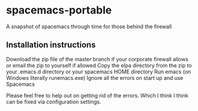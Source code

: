 # spacemacs-portable
A snapshot of spacemacs through time for those behind the firewall

## Installation instructions
Download the zip file of the master branch if your corporate firewall allows or email the zip to yourself if allowed
Copy the elpa directory from the zip to your .emacs.d directory or your spacemacs HOME directory
Run emacs (on Windows literally runemacs.exe)
Ignore all the errors on start up and use Spacemacs

Please feel free to help out on getting rid of the errors. Which I think I think can be fixed via configuration settings.
